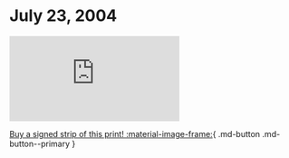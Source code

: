 # July 23, 2004

![](https://www.achewood.com/comic.php?date=07232004)

[Buy a signed strip of this print! :material-image-frame:](https://achewood-holiday-pop-up.myshopify.com/products/strip#07232004){ .md-button .md-button--primary }

